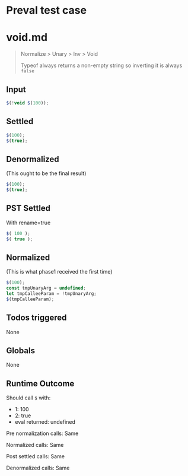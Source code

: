 # Preval test case

# void.md

> Normalize > Unary > Inv > Void
>
> Typeof always returns a non-empty string so inverting it is always `false`

## Input

`````js filename=intro
$(!void $(100));
`````


## Settled


`````js filename=intro
$(100);
$(true);
`````


## Denormalized
(This ought to be the final result)

`````js filename=intro
$(100);
$(true);
`````


## PST Settled
With rename=true

`````js filename=intro
$( 100 );
$( true );
`````


## Normalized
(This is what phase1 received the first time)

`````js filename=intro
$(100);
const tmpUnaryArg = undefined;
let tmpCalleeParam = !tmpUnaryArg;
$(tmpCalleeParam);
`````


## Todos triggered


None


## Globals


None


## Runtime Outcome


Should call `$` with:
 - 1: 100
 - 2: true
 - eval returned: undefined

Pre normalization calls: Same

Normalized calls: Same

Post settled calls: Same

Denormalized calls: Same
